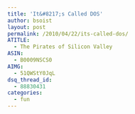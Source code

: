 ```yaml
---
title: 'It&#8217;s Called DOS'
author: bsoist
layout: post
permalink: /2010/04/22/its-called-dos/
ATITLE:
  - The Pirates of Silicon Valley
ASIN:
  - B0009NSCS0
AIMG:
  - 51QWStY0JqL
dsq_thread_id:
  - 88830431
categories:
  - fun
---
```

